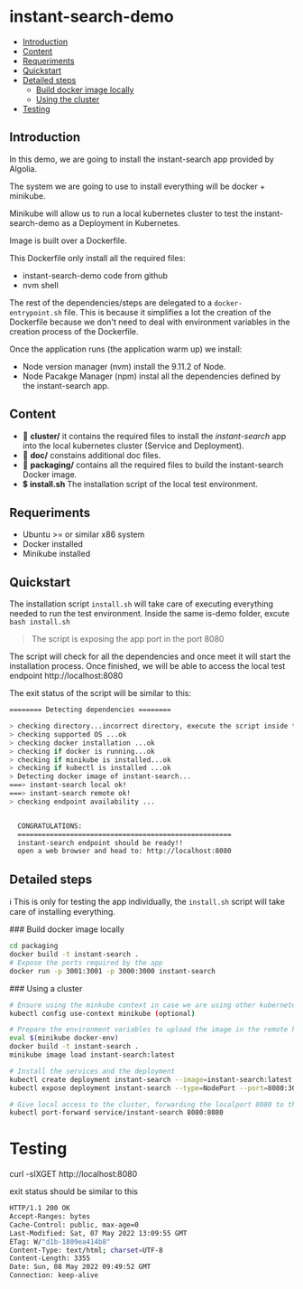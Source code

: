 # instant-search-demo

* [Introduction](README.md#introduction) 
* [Content](README.md#content)
* [Requeriments](README.md#requeriments)
* [Quickstart](README.md#quickstart)
* [Detailed steps](README.md#detailed-steps)
  * [Build docker image locally](README.md#build-docker-image-locally)
  * [Using the cluster](README.md#using-the-cluster)
* [Testing](README.md#testing)

## Introduction

In this demo, we are going to install the instant-search app provided by Algolia.

The system we are going to use to install everything will be docker + minikube.

Minikube will allow us to run a local kubernetes cluster to test the instant-search-demo as a Deployment in Kubernetes.

Image is built over a Dockerfile.

This Dockerfile only install all the required files:
* instant-search-demo code from github
* nvm shell

The rest of the dependencies/steps are delegated to a `docker-entrypoint.sh` file. This is because it simplifies a lot
the creation of the Dockerfile because we don't need to deal with environment variables in the creation process of the
Dockerfile.

Once the application runs (the application warm up) we install:
* Node version manager (nvm) install the 9.11.2 of Node.
* Node Pacakge Manager (npm) instal all the dependencies defined by the instant-search app.

## Content
* :file_folder: **cluster/** it contains the required files to install the *instant-search* app into the local kubernetes cluster (Service and Deployment).
* :file_folder: **doc/** constains additional doc files.
* :file_folder: **packaging/** contains all the required files to build the instant-search Docker image.
* :heavy_dollar_sign: **install.sh** The installation script of the local test environment.

## Requeriments
* Ubuntu >= or similar x86 system
* Docker installed
* Minikube installed


## Quickstart
The installation script `install.sh` will take care of executing everything needed to run the test environment.
Inside the same is-demo folder, excute
```bash install.sh```

> The script is exposing the app port in the port 8080

The script will check for all the dependencies and once meet it will start the installation process.
Once finished, we will be able to access the local test endpoint http://localhost:8080


The exit status of the script will be similar to this:

```bash
======== Detecting dependencies ========

> checking directory...incorrect directory, execute the script inside the is-demo folder
> checking supported OS ...ok
> checking docker installation ...ok
> checking if docker is running...ok
> checking if minikube is installed...ok
> checking if kubectl is installed ...ok
> Detecting docker image of instant-search...
===> instant-search local ok!
===> instant-search remote ok!
> checking endpoint availability ...


  CONGRATULATIONS:
  =====================================================
  instant-search endpoint should be ready!!
  open a web browser and head to: http://localhost:8080
```

## Detailed steps

:information_source: This is only for testing the app individually, the `install.sh` script will take care of installing everything.


### Build docker image locally

```bash
cd packaging
docker build -t instant-search .
# Expose the ports required by the app
docker run -p 3001:3001 -p 3000:3000 instant-search
```


### Using a cluster
```bash
# Ensure using the minkube context in case we are using other kubernetes contexts locally.
kubectl config use-context minikube (optional)

# Prepare the environment variables to upload the image in the remote kubernetes cluster.
eval $(minikube docker-env)
docker build -t instant-search .
minikube image load instant-search:latest

# Install the services and the deployment
kubectl create deployment instant-search --image=instant-search:latest
kubectl expose deployment instant-search --type=NodePort --port=8080:3000

# Give local access to the cluster, forwarding the localport 8080 to the port exposed by the app 8080
kubectl port-forward service/instant-search 8080:8080
```


# Testing 
curl -sIXGET http://localhost:8080

exit status should be similar to this
```bash
HTTP/1.1 200 OK
Accept-Ranges: bytes
Cache-Control: public, max-age=0
Last-Modified: Sat, 07 May 2022 13:09:55 GMT
ETag: W/"d1b-1809ea414b8"
Content-Type: text/html; charset=UTF-8
Content-Length: 3355
Date: Sun, 08 May 2022 09:49:52 GMT
Connection: keep-alive
```
